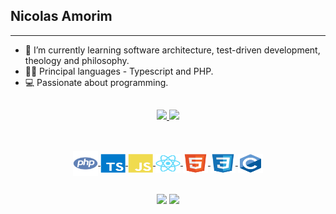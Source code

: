 ## Nicolas Amorim
---

- 🌱 I’m currently learning software architecture, test-driven development, theology and philosophy.
- 👨‍💻 Principal languages - Typescript and PHP.
- 💻 Passionate about programming.

##

<div align="center">
  <a href="https://github.com/nick3n">
  <img height="200em" src="https://github-readme-stats.vercel.app/api?username=Nick3n&show_icons=true&theme=tokyonight&include_all_commits=true&count_private=true"/>
  <img height="180em" src="https://github-readme-stats.vercel.app/api/top-langs/?username=Nick3n&layout=compact&langs_count=7&theme=tokyonight"/>
</div>

##

<div align="center"><br>
  <img align="center" height="40" width="40" src="https://raw.githubusercontent.com/devicons/devicon/master/icons/php/php-plain.svg">
  <img align="center" height="30" width="40" src="https://raw.githubusercontent.com/devicons/devicon/master/icons/typescript/typescript-plain.svg">
  <img align="center" height="30" width="40" src="https://raw.githubusercontent.com/devicons/devicon/master/icons/javascript/javascript-plain.svg">
  <img align="center" height="30" width="40" src="https://raw.githubusercontent.com/devicons/devicon/master/icons/react/react-original.svg">
  <img align="center" height="30" width="40" src="https://raw.githubusercontent.com/devicons/devicon/master/icons/html5/html5-original.svg">
  <img align="center" height="30" width="40" src="https://raw.githubusercontent.com/devicons/devicon/master/icons/css3/css3-original.svg">
  <img align="center" height="30" width="40" src="https://raw.githubusercontent.com/devicons/devicon/master/icons/c/c-original.svg">
</div>
  
##
 
<div align="center"> 
  <a href="mailto:nicolas.amorim@dampa.com"><img src="https://img.shields.io/badge/E--mail-black?style=for-the-badge&logo=gmail&logoColor=white" target="_blank"></a>
  <a href="https://www.linkedin.com/in/nicolas-amorim-343202167/" target="_blank"><img src="https://img.shields.io/badge/-LinkedIn-%230077B5?style=for-the-badge&logo=linkedin&logoColor=white" target="_blank"></a> 

</div>

